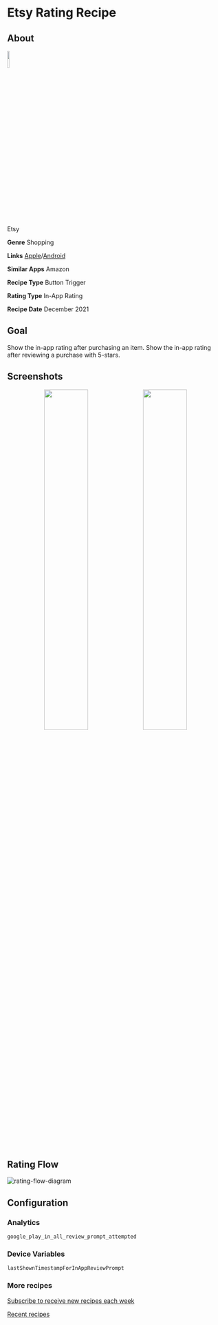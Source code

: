 # Etsy Rating Recipe

## About

<img src='https://play-lh.googleusercontent.com/giKCCPigafUbKQ1AkXVxSjQ1PggetEI96ORNKxxhQdvGAFhto71kO4zf7gZ9oOdLIQe5=s180-rw' width='10%'>

Etsy

**Genre** Shopping

**Links** [Apple](https://apps.apple.com/us/app/etsy-custom-creative-goods/id477128284  )/[Android](https://play.google.com/store/apps/details?id=com.etsy.android)

**Similar Apps** Amazon

**Recipe Type** Button Trigger

**Rating Type** In-App Rating

**Recipe Date** December 2021

## Goal
Show the in-app rating after purchasing an item.
Show the in-app rating after reviewing a purchase with 5-stars.

## Screenshots
<p align="center">
<img src='https://user-images.githubusercontent.com/140911/146044041-734ff283-190f-4761-a3e9-124f8f89591e.jpg' width='45%'>
<img src='https://user-images.githubusercontent.com/140911/146044302-94c4b783-54d3-4559-8772-3402584537bc.jpg' width='45%'>
</p>

## Rating Flow
![rating-flow-diagram](https://www.plantuml.com/plantuml/proxy?]fmt=svg&src=https://raw.githubusercontent.com/ratingrecipes/ratingrecipes/master/apps/etsy/flow.iuml)

## Configuration

### Analytics
```
google_play_in_all_review_prompt_attempted
```

### Device Variables
```
lastShownTimestampForInAppReviewPrompt
```

### More recipes

[Subscribe to receive new recipes each week](https://newsletter.ratingrecipes.com/)

[Recent recipes](https://ratingrecipes.com)
